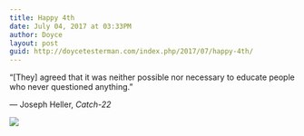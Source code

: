 ```yaml
---
title: Happy 4th
date: July 04, 2017 at 03:33PM
author: Doyce
layout: post
guid: http://doycetesterman.com/index.php/2017/07/happy-4th/
--- 
```


<p>&ldquo;[They] agreed that it was neither possible nor necessary to educate people who never questioned anything.&rdquo;</p>
<p>&mdash; Joseph Heller, <i>Catch-22</i></p>
<div><a href='https://plus.google.com/photos/105138568577624786912/albums/6439032172643463025/6439032175190733586'><img src='https://lh3.googleusercontent.com/-KrTyQ-sYZZU/WVwJpduN8xI/AAAAAAABvHY/FCH0spnCf1sql6k2OiP_JoCxSkggsudwgCJoC/america-kill-you-in-your-sleep.jpg?imgmax=650' /></a></div>
<div><a href='' style='width:50px;height:50px;display:inline-block;background-size:cover;background-image:url("");'></a> </div>
 
